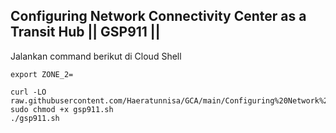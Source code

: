 Configuring Network Connectivity Center as a Transit Hub || GSP911 ||
--
Jalankan command berikut di Cloud Shell
```
export ZONE_2=
```
```
curl -LO raw.githubusercontent.com/Haeratunnisa/GCA/main/Configuring%20Network%20Connectivity%20Center%20as%20a%20Transit%20Hub/gsp911.sh
sudo chmod +x gsp911.sh
./gsp911.sh

